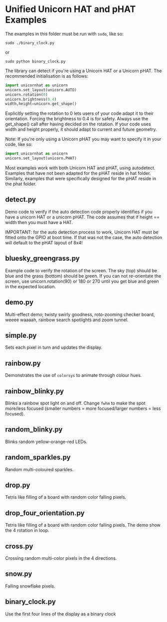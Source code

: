 Unified Unicorn HAT and pHAT Examples
======================================

The examples in this folder must be run with `sudo`, like so:

    sudo ./binary_clock.py

or

    sudo python binary_clock.py


The library can detect if you're using a Unicorn HAT or a Unicorn pHAT.
The recommended initialisation is as follows:

```python
import unicornhat as unicorn
unicorn.set_layout(unicorn.AUTO)
unicorn.rotation(0)
unicorn.brightness(0.4)
width,height=unicorn.get_shape()
```

Explicitly setting the rotation to 0 lets users of your code adapt it to their orientation. Forcing the brightness to 0.4 is for safety. Always use the get_shape() call after having decided on the rotation. If your code uses width and height properly, it should adapt to current and future geometry.

Note: If you're only using a Unicorn pHAT you may want to specify it in your code, like so:

```python
import unicornhat as unicorn
unicorn.set_layout(unicorn.PHAT)
```

Most examples work with both Unicorn HAT and pHAT, using autodetect. Examples that have not been adapted for the pHAT reside in hat folder. Similarly, examples that were specifically designed for the pHAT reside in the phat folder.


detect.py
---------

Demo code to verify if the auto detection code properly identifies if you have a unicorn HAT or a unicorn pHAT. The code assumes that if height == width then you must have a HAT.

IMPORTANT: for the auto detection process to work, Unicorn HAT must be fitted onto the GPIO at boot time. If that was not the case, the auto detection will default to the pHAT layout of 8x4!


bluesky_greengrass.py
---------------------

Example code to verify the rotation of the screen. The sky (top) should be blue and the grass (bottom) should be green.
If you can not re-orientate the screen, use unicorn.rotation(90) or 180 or 270 until you get blue and green in the expected location.


demo.py
-------

Multi-effect demo;  twisty swirly goodness, roto-zooming checker board, weeee waaaah, rainbow search spotlights and zoom tunnel.


simple.py
---------

Sets each pixel in turn and updates the display.


rainbow.py
----------

Demonstrates the use of `colorsys` to animate through colour hues.


rainbow_blinky.py
-----------------

Blinks a rainbow spot light on and off. Change `fwhm` to make the spot more/less focused (smaller numbers = more focused/larger numbers = less focused).


random_blinky.py
----------------

Blinks random yellow-orange-red LEDs.


random_sparkles.py
------------------

Random multi-coloured sparkles.


drop.py
-------

Tetris like filling of a board with random color falling pixels.


drop_four_orientation.py
------------------------

Tetris like filling of a board with random color falling pixels. The demo show the 4 rotation in loop.


cross.py
--------

Crossing random multi-color pixels in the 4 directions.


snow.py
-------

Falling snowflake pixels.

binary_clock.py
---------------

Use the first four lines of the display as a binary clock



